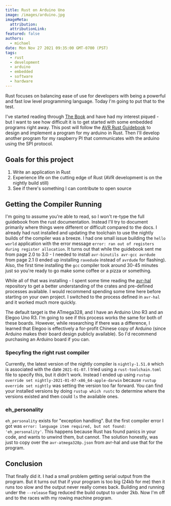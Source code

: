 ```yaml
---
title: Rust on Arduino Uno
image: /images/arduino.jpg
imageMeta:
  attribution:
  attributionLink:
featured: false
authors:
  - michael
date: Mon Nov 27 2021 09:35:00 GMT-0700 (PST)
tags:
  - rust
  - development
  - arduino
  - embedded
  - software
  - hardware
---
```


Rust focuses on balancing ease of use for developers with being a powerful and fast low level programming language. Today I'm going to put that to the test.

I've started reading through [The Book](https://doc.rust-lang.org/book/) and have had my interest piqued - but I want to see how difficult it is to get started with some embedded programs right away. This post will follow the [AVR Rust Guidebook](https://book.avr-rust.com/001-introduction.html) to design and implement a program for my arduino in Rust. Then I'll develop another program for my raspberry PI that communicates with the arduino using the SPI protocol.

## Goals for this project

1. Write an application in Rust
2. Experience life on the cutting edge of Rust (AVR development is on the nightly build still)
3. See if there's something I can contribute to open source

## Getting the Compiler Running

I'm going to assume you're able to read, so I won't re-type the full guidebook from the rust documentation. Instead I'll try to document primarily where things were different or difficult compared to the docs. I already had rust installed and updating the toolchain to use the nightly builds of the compiler was a breeze. I had one small issue building the `hello world` application with the error message `error: ran out of registers during register allocation`. It turns out that while the guidebook sent me from page 2.0 to 3.0 - I needed to install `avr-binutils avr-gcc avrdude` from page 2.1 (I ended up installing `ravedude` instead of `avrdude` for flashing). Also, the first time installing the `gcc` compiler took around 30-45 minutes just so you're ready to go make some coffee or a pizza or something.

While all of that was installing - I spent some time reading the [avr-hal](https://github.com/Rahix/avr-hal) repository to get a better understanding of the crates and pre-defined processes available. I would recommend spending some time here before starting on your own project. I switched to the process defined in `avr-hal` and it worked much more quickly.

The default target is the ATmega328, and I have an Arduino Uno R3 and an Elegoo Uno R3. I'm going to see if this process works the same for both of these boards. However, while researching if there was a difference, I learned that Elegoo is effectively a for-profit Chinese copy of Arduino (since Arduino makes their board design publicly available). So I'd recommend purchasing an Arduino board if you can.

### Specyfing the right rust compiler

Currently, the latest version of the nightly compiler is `nightly-1.51.0` which is associated with the date `2021-01-07`. I tried using a `rust-toolchain.toml` file to specify this, but it didn't work. Instead I ended up using `rustup override set nightly-2021-01-07-x86_64-apple-darwin` because `rustup override set nightly` was setting the version too far forward. You can find your installed versions by doing `rustup which rustc` to determine where the versions existed and then could `ls` the available ones.

### eh_personality

`eh_personality` exists for "exception handling". But the first compiler error I got was `error: language item required, but not found: 'eh_personality'`. This happens because Rust has found panics in your code, and wants to unwind them, but cannot. The solution honestly, was just to copy over the `avr-atmega328p.json` from avr-hal and use that for the program.

## Conclusion

That finally did it. I had a small problem getting serial output from the program. But it turns out that if your program is too big (24kb for me) then it runs too slow and the output never really comes back. Building and running under the `--release` flag reduced the build output to under 2kb. Now I'm off and to the races with my rowing machine program.
